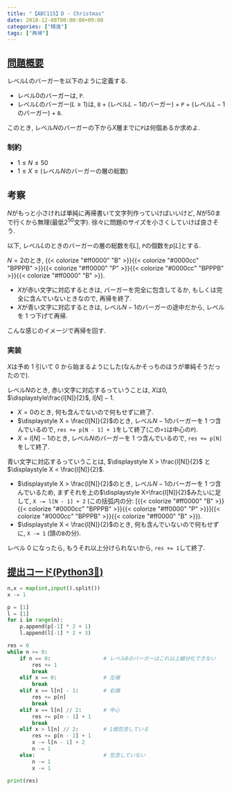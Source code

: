 ```yaml
---
title: "【ABC115】D - Christmas"
date: 2018-12-08T00:00:00+09:00
categories: ["精進"]
tags: ["再帰"]
---
```


## [問題概要](https://atcoder.jp/contests/abc115/tasks/abc115_d)

レベル$L$のバーガーを以下のように定義する.

- レベル$0$のバーガーは, `P`.
- レベル$L$のバーガー($L \geq 1$)は, `B` + (レベル$L - 1$のバーガー) + `P` + (レベル$L - 1$のバーガー) + `B`.

このとき, レベル$N$のバーガーの下から$X$層までに`P`は何個あるか求めよ.

### 制約

- $1 \leq N \leq 50$
- $1 \leq X \leq ($レベル$N$のバーガーの層の総数$)$

## 考察

$N$がもっと小さければ単純に再帰書いて文字列作っていけばいいけど, $N$が$50$まで行くから無理(最低$2^{50}$文字).
徐々に問題のサイズを小さくしていけば良さそう.

以下, レベル$L$のときのバーガーの層の総数を$l[L]$, `P`の個数を$p[L]$とする.

$N=2$のとき, {{< colorize "#ff0000" "B" >}}{{< colorize "#0000cc" "BPPPB" >}}{{< colorize "#ff0000" "P" >}}{{< colorize "#0000cc" "BPPPB" >}}{{< colorize "#ff0000" "B" >}}.

- $X$が赤い文字に対応するときは, バーガーを完全に包含してるか, もしくは完全に含んでいないときなので, 再帰を終了.
- $X$が青い文字に対応するときは, レベル$N-1$のバーガーの途中だから, レベルを 1 つ下げて再帰.

こんな感じのイメージで再帰を回す.

### 実装

$X$は予め 1 引いて 0 から始まるようにした(なんかそっちのほうが単純そうだったので).

レベル$N$のとき, 赤い文字に対応するっていうことは, $X$は$0$, $\displaystyle\frac{l[N]}{2}$, $l[N]-1$.

- $X = 0$のとき, 何も含んでないので何もせずに終了.
- $\displaystyle X = \frac{l[N]}{2}$のとき, レベル$N-1$のバーガーを 1 つ含んでいるので, `res += p[N - 1] + 1`をして終了(この`+1`は中心の`P`).
- $X = l[N]-1$のとき, レベル$N$のバーガーを 1 つ含んでいるので, `res += p[N]`をして終了.

青い文字に対応するっていうことは, $\displaystyle X > \frac{l[N]}{2}$ と $\displaystyle X < \frac{l[N]}{2}$.

- $\displaystyle X > \frac{l[N]}{2}$のとき, レベル$N-1$のバーガーを 1 つ含んでいるため, まずそれを上の$\displaystyle X=\frac{l[N]}{2}$みたいに足して, `X -= l[N - 1] + 2` (この括弧内の分: [{{< colorize "#ff0000" "B" >}}{{< colorize "#0000cc" "BPPPB" >}}{{< colorize "#ff0000" "P" >}}]{{< colorize "#0000cc" "BPPPB" >}}{{< colorize "#ff0000" "B" >}}).
- $\displaystyle X < \frac{l[N]}{2}$のとき, 何も含んでいないので何もせずに, `X -= 1` (頭の`B`の分).

レベル 0 になったら, もうそれ以上分けられないから, `res += 1`して終了.

## [提出コード(Python3:snake:)](https://atcoder.jp/contests/abc115/submissions/3748369)

```python
n,x = map(int,input().split())
x -= 1

p = [1]
l = [1]
for i in range(n):
    p.append(p[-1] * 2 + 1)
    l.append(l[-1] * 2 + 3)

res = 0
while n >= 0:
    if n == 0:                 # レベル0のバーガーはこれ以上細分化できない
        res += 1
        break
    elif x == 0:               # 左端
        break
    elif x == l[n] - 1:        # 右端
        res += p[n]
        break
    elif x == l[n] // 2:       # 中心
        res += p[n - 1] + 1
        break
    elif x > l[n] // 2:        # 1個包含している
        res += p[n - 1] + 1
        x -= l[n - 1] + 2
        n -= 1
    else:                      # 包含していない
        n -= 1
        x -= 1

print(res)
```

